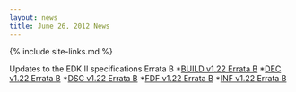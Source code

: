 ```yaml
---
layout: news
title: June 26, 2012 News
---
```

{% include site-links.md %}

Updates to the EDK II specifications Errata B
*[BUILD v1.22 Errata B](http://sourceforge.net/projects/edk2/files/Specifications/Build_Spec_v1.22_Errata_B.pdf/download)
*[DEC v1.22 Errata B](http://sourceforge.net/projects/edk2/files/Specifications/DEC_Spec_v1.22_Errata_B.pdf/download)
*[DSC v1.22 Errata B](http://sourceforge.net/projects/edk2/files/Specifications/DSC_Spec_v1.22_Errata_B.pdf/download)
*[FDF v1.22 Errata B](http://sourceforge.net/projects/edk2/files/Specifications/FDF_Spec_v1.22_Errata_B.pdf/download)
*[INF v1.22 Errata B](http://sourceforge.net/projects/edk2/files/Specifications/INF_Spec_v1.22_Errata_B.pdf/download)